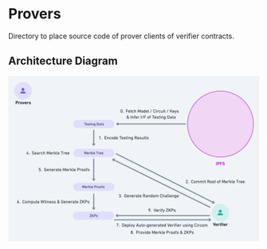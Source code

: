 # Provers

Directory to place source code of prover clients of verifier contracts.

## Architecture Diagram

![Prover](../docs/v1/arch-diagram-prover.png "prover")
